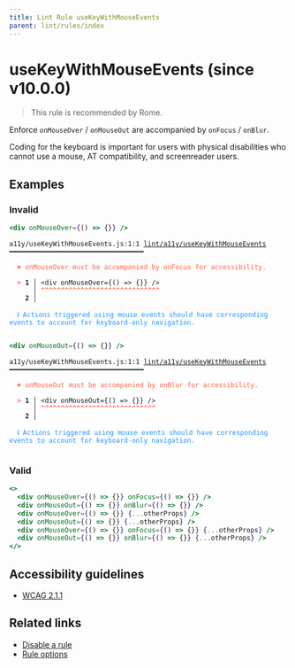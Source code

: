 ```yaml
---
title: Lint Rule useKeyWithMouseEvents
parent: lint/rules/index
---
```


# useKeyWithMouseEvents (since v10.0.0)

> This rule is recommended by Rome.

Enforce `onMouseOver` / `onMouseOut` are accompanied by `onFocus` / `onBlur`.

Coding for the keyboard is important for users with physical disabilities who cannot use a mouse, AT compatibility, and screenreader users.

## Examples

### Invalid

```jsx
<div onMouseOver={() => {}} />
```

<pre class="language-text"><code class="language-text">a11y/useKeyWithMouseEvents.js:1:1 <a href="/docs/lint/rules/useKeyWithMouseEvents">lint/a11y/useKeyWithMouseEvents</a> ━━━━━━━━━━━━━━━━━━━━━━━━━━━━━━━━━━

<strong><span style="color: Tomato;">  </span></strong><strong><span style="color: Tomato;">✖</span></strong> <span style="color: Tomato;">onMouseOver must be accompanied by onFocus for accessibility.</span>

<strong><span style="color: Tomato;">  </span></strong><strong><span style="color: Tomato;">&gt;</span></strong> <strong>1 │ </strong>&lt;div onMouseOver={() =&gt; {}} /&gt;
   <strong>   │ </strong><strong><span style="color: Tomato;">^</span></strong><strong><span style="color: Tomato;">^</span></strong><strong><span style="color: Tomato;">^</span></strong><strong><span style="color: Tomato;">^</span></strong><strong><span style="color: Tomato;">^</span></strong><strong><span style="color: Tomato;">^</span></strong><strong><span style="color: Tomato;">^</span></strong><strong><span style="color: Tomato;">^</span></strong><strong><span style="color: Tomato;">^</span></strong><strong><span style="color: Tomato;">^</span></strong><strong><span style="color: Tomato;">^</span></strong><strong><span style="color: Tomato;">^</span></strong><strong><span style="color: Tomato;">^</span></strong><strong><span style="color: Tomato;">^</span></strong><strong><span style="color: Tomato;">^</span></strong><strong><span style="color: Tomato;">^</span></strong><strong><span style="color: Tomato;">^</span></strong><strong><span style="color: Tomato;">^</span></strong><strong><span style="color: Tomato;">^</span></strong><strong><span style="color: Tomato;">^</span></strong><strong><span style="color: Tomato;">^</span></strong><strong><span style="color: Tomato;">^</span></strong><strong><span style="color: Tomato;">^</span></strong><strong><span style="color: Tomato;">^</span></strong><strong><span style="color: Tomato;">^</span></strong><strong><span style="color: Tomato;">^</span></strong><strong><span style="color: Tomato;">^</span></strong><strong><span style="color: Tomato;">^</span></strong><strong><span style="color: Tomato;">^</span></strong><strong><span style="color: Tomato;">^</span></strong>
    <strong>2 │ </strong>

<strong><span style="color: rgb(38, 148, 255);">  </span></strong><strong><span style="color: rgb(38, 148, 255);">ℹ</span></strong> <span style="color: rgb(38, 148, 255);">Actions triggered using mouse events should have corresponding events to account for keyboard-only navigation.</span>

</code></pre>

```jsx
<div onMouseOut={() => {}} />
```

<pre class="language-text"><code class="language-text">a11y/useKeyWithMouseEvents.js:1:1 <a href="/docs/lint/rules/useKeyWithMouseEvents">lint/a11y/useKeyWithMouseEvents</a> ━━━━━━━━━━━━━━━━━━━━━━━━━━━━━━━━━━

<strong><span style="color: Tomato;">  </span></strong><strong><span style="color: Tomato;">✖</span></strong> <span style="color: Tomato;">onMouseOut must be accompanied by onBlur for accessibility.</span>

<strong><span style="color: Tomato;">  </span></strong><strong><span style="color: Tomato;">&gt;</span></strong> <strong>1 │ </strong>&lt;div onMouseOut={() =&gt; {}} /&gt;
   <strong>   │ </strong><strong><span style="color: Tomato;">^</span></strong><strong><span style="color: Tomato;">^</span></strong><strong><span style="color: Tomato;">^</span></strong><strong><span style="color: Tomato;">^</span></strong><strong><span style="color: Tomato;">^</span></strong><strong><span style="color: Tomato;">^</span></strong><strong><span style="color: Tomato;">^</span></strong><strong><span style="color: Tomato;">^</span></strong><strong><span style="color: Tomato;">^</span></strong><strong><span style="color: Tomato;">^</span></strong><strong><span style="color: Tomato;">^</span></strong><strong><span style="color: Tomato;">^</span></strong><strong><span style="color: Tomato;">^</span></strong><strong><span style="color: Tomato;">^</span></strong><strong><span style="color: Tomato;">^</span></strong><strong><span style="color: Tomato;">^</span></strong><strong><span style="color: Tomato;">^</span></strong><strong><span style="color: Tomato;">^</span></strong><strong><span style="color: Tomato;">^</span></strong><strong><span style="color: Tomato;">^</span></strong><strong><span style="color: Tomato;">^</span></strong><strong><span style="color: Tomato;">^</span></strong><strong><span style="color: Tomato;">^</span></strong><strong><span style="color: Tomato;">^</span></strong><strong><span style="color: Tomato;">^</span></strong><strong><span style="color: Tomato;">^</span></strong><strong><span style="color: Tomato;">^</span></strong><strong><span style="color: Tomato;">^</span></strong><strong><span style="color: Tomato;">^</span></strong>
    <strong>2 │ </strong>

<strong><span style="color: rgb(38, 148, 255);">  </span></strong><strong><span style="color: rgb(38, 148, 255);">ℹ</span></strong> <span style="color: rgb(38, 148, 255);">Actions triggered using mouse events should have corresponding events to account for keyboard-only navigation.</span>

</code></pre>

### Valid

```jsx
<>
  <div onMouseOver={() => {}} onFocus={() => {}} />
  <div onMouseOut={() => {}} onBlur={() => {}} />
  <div onMouseOver={() => {}} {...otherProps} />
  <div onMouseOut={() => {}} {...otherProps} />
  <div onMouseOver={() => {}} onFocus={() => {}} {...otherProps} />
  <div onMouseOut={() => {}} onBlur={() => {}} {...otherProps} />
</>
```

## Accessibility guidelines

- [WCAG 2.1.1](https://www.w3.org/WAI/WCAG21/Understanding/keyboard)

## Related links

- [Disable a rule](/linter/#disable-a-lint-rule)
- [Rule options](/linter/#rule-options)
